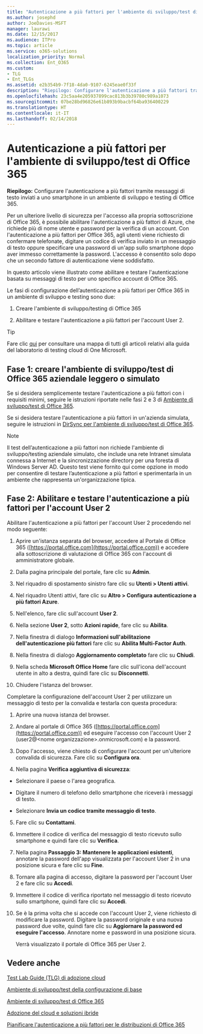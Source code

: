 ```yaml
---
title: "Autenticazione a più fattori per l'ambiente di sviluppo/test di Office 365"
ms.author: josephd
author: JoeDavies-MSFT
manager: laurawi
ms.date: 12/15/2017
ms.audience: ITPro
ms.topic: article
ms.service: o365-solutions
localization_priority: Normal
ms.collection: Ent_O365
ms.custom:
- TLG
- Ent_TLGs
ms.assetid: e2b354b9-7f18-4da0-9107-6245eae0f33f
description: "Riepilogo: Configurare l'autenticazione a più fattori tramite messaggi di testo inviati a uno smartphone in un ambiente di sviluppo e testing di Office 365."
ms.openlocfilehash: 23c5aa4e205937899cac813b3b39780c989a1073
ms.sourcegitcommit: 07be28bd96826e61b893b9bacbf64ba936400229
ms.translationtype: HT
ms.contentlocale: it-IT
ms.lasthandoff: 02/14/2018
---
```

# <a name="multi-factor-authentication-for-your-office-365-devtest-environment"></a>Autenticazione a più fattori per l'ambiente di sviluppo/test di Office 365

 **Riepilogo:** Configurare l'autenticazione a più fattori tramite messaggi di testo inviati a uno smartphone in un ambiente di sviluppo e testing di Office 365.
  
Per un ulteriore livello di sicurezza per l'accesso alla propria sottoscrizione di Office 365, è possibile abilitare l'autenticazione a più fattori di Azure, che richiede più di nome utente e password per la verifica di un account. Con l'autenticazione a più fattori per Office 365, agli utenti viene richiesto di confermare telefonate, digitare un codice di verifica inviato in un messaggio di testo oppure specificare una password di un'app sullo smartphone dopo aver immesso correttamente la password. L'accesso è consentito solo dopo che un secondo fattore di autenticazione viene soddisfatto. 
  
In questo articolo viene illustrato come abilitare e testare l'autenticazione basata su messaggi di testo per uno specifico account di Office 365.
  
Le fasi di configurazione dell’autenticazione a più fattori per Office 365 in un ambiente di sviluppo e testing sono due:
  
1. Creare l'ambiente di sviluppo/testing di Office 365
    
2. Abilitare e testare l'autenticazione a più fattori per l'account User 2.
    
> [!TIP]
> Fare clic [qui](http://aka.ms/catlgstack) per consultare una mappa di tutti gli articoli relativi alla guida del laboratorio di testing cloud di One Microsoft.
  
## <a name="phase-1-build-out-your-lightweight-or-simulated-enterprise-office-365-devtest-environment"></a>Fase 1: creare l'ambiente di sviluppo/test di Office 365 aziendale leggero o simulato

Se si desidera semplicemente testare l'autenticazione a più fattori con i requisiti minimi, seguire le istruzioni riportate nelle fasi 2 e 3 di [Ambiente di sviluppo/test di Office 365](office-365-dev-test-environment.md).
  
Se si desidera testare l'autenticazione a più fattori in un'azienda simulata, seguire le istruzioni in [DirSync per l'ambiente di sviluppo/test di Office 365](dirsync-for-your-office-365-dev-test-environment.md).
  
> [!NOTE]
> Il test dell’autenticazione a più fattori non richiede l'ambiente di sviluppo/testing aziendale simulato, che include una rete Intranet simulata connessa a Internet e la sincronizzazione directory per una foresta di Windows Server AD. Questo test viene fornito qui come opzione in modo per consentire di testare l’autenticazione a più fattori e sperimentarla in un ambiente che rappresenta un'organizzazione tipica. 
  
## <a name="phase-2-enable-and-test-multi-factor-authentication-for-the-user-2-account"></a>Fase 2: Abilitare e testare l'autenticazione a più fattori per l'account User 2

Abilitare l'autenticazione a più fattori per l'account User 2 procedendo nel modo seguente:
  
1. Aprire un'istanza separata del browser, accedere al Portale di Office 365 ([https://portal.office.com](https://portal.office.com)) e accedere alla sottoscrizione di valutazione di Office 365 con l'account di amministratore globale.
    
2. Dalla pagina principale del portale, fare clic su **Admin**.
    
3. Nel riquadro di spostamento sinistro fare clic su **Utenti > Utenti attivi**.
    
4. Nel riquadro Utenti attivi, fare clic su **Altro > Configura autenticazione a più fattori Azure**.
    
5. Nell'elenco, fare clic sull'account **User 2**.
    
6. Nella sezione **User 2**, sotto **Azioni rapide**, fare clic su **Abilita**.
    
7. Nella finestra di dialogo **Informazioni sull'abilitazione dell'autenticazione più fattori** fare clic su **Abilita Multi-Factor Auth**.
    
8. Nella finestra di dialogo **Aggiornamento completato** fare clic su **Chiudi**.
    
9. Nella scheda **Microsoft Office Home** fare clic sull'icona dell'account utente in alto a destra, quindi fare clic su **Disconnetti**.
    
10. Chiudere l'istanza del browser.
    
Completare la configurazione dell'account User 2 per utilizzare un messaggio di testo per la convalida e testarla con questa procedura:
  
1. Aprire una nuova istanza del browser.
    
2. Andare al portale di Office 365 ([https://portal.office.com](https://portal.office.com)) ed eseguire l'accesso con l'account User 2 (user2@\<nome organizzazione>.onmicrosoft.com) e la password.
    
3. Dopo l'accesso, viene chiesto di configurare l'account per un'ulteriore convalida di sicurezza. Fare clic su **Configura ora**.
    
4. Nella pagina **Verifica aggiuntiva di sicurezza**:
    
  - Selezionare il paese o l'area geografica.
    
  - Digitare il numero di telefono dello smartphone che riceverà i messaggi di testo.
    
  - Selezionare **Invia un codice tramite messaggio di testo**.
    
5. Fare clic su **Contattami**.
    
6. Immettere il codice di verifica del messaggio di testo ricevuto sullo smartphone e quindi fare clic su **Verifica**.
    
7. Nella pagina **Passaggio 3: Mantenere le applicazioni esistenti**, annotare la password dell'app visualizzata per l'account User 2 in una posizione sicura e fare clic su **Fine**.
    
8. Tornare alla pagina di accesso, digitare la password per l'account User 2 e fare clic su **Accedi**.
    
9. Immettere il codice di verifica riportato nel messaggio di testo ricevuto sullo smartphone, quindi fare clic su **Accedi**.
    
10. Se è la prima volta che si accede con l'account User 2, viene richiesto di modificare la password. Digitare la password originale e una nuova password due volte, quindi fare clic su **Aggiornare la password ed eseguire l'accesso**. Annotare nome e password in una posizione sicura.
    
    Verrà visualizzato il portale di Office 365 per User 2.
    
## <a name="see-also"></a>Vedere anche

[Test Lab Guide (TLG) di adozione cloud](cloud-adoption-test-lab-guides-tlgs.md)
  
[Ambiente di sviluppo/test della configurazione di base](base-configuration-dev-test-environment.md)
  
[Ambiente di sviluppo/test di Office 365](office-365-dev-test-environment.md)
  
[Adozione del cloud e soluzioni ibride](cloud-adoption-and-hybrid-solutions.md)

[Pianificare l'autenticazione a più fattori per le distribuzioni di Office 365](https://support.office.com/article/Plan-for-multi-factor-authentication-for-Office-365-Deployments-043807b2-21db-4d5c-b430-c8a6dee0e6ba)

